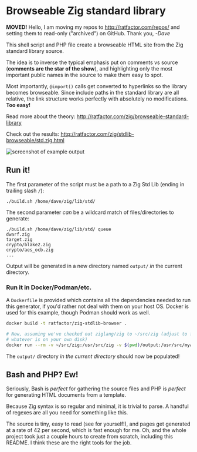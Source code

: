 # Browseable Zig standard library

**MOVED!** Hello, I am moving my repos to http://ratfactor.com/repos/
and setting them to read-only ("archived") on GitHub. Thank you, _-Dave_

This shell script and PHP file create a browseable HTML site from the Zig standard library source.

The idea is to inverse the typical emphasis put on comments vs source (**comments are the star of the show**), and highlighting only the most important public names in the source to make them easy to spot.

Most importantly, `@import()` calls get converted to hyperlinks so the library becomes browseable.  Since include paths in the standard library are all relative, the link structure works perfectly with absolutely no modifications. **Too easy!**

Read more about the theory:
http://ratfactor.com/zig/browseable-standard-library

Check out the results: http://ratfactor.com/zig/stdlib-browseable/std.zig.html

![screenshot of example output](http://ratfactor.com/zig/stdlib-browseable/screenshot.png)

## Run it!

The first parameter of the script must be a path to a Zig Std Lib (ending in trailing slash `/`):

    ./build.sh /home/dave/zig/lib/std/

The second parameter _can_ be a wildcard match of files/directories to generate:

    ./build.sh /home/dave/zig/lib/std/ queue
    dwarf.zig
    target.zig
    crypto/blake2.zig
    crypto/aes_ocb.zig
    ...

Output will be generated in a new directory named `output/` _in_ the current directory.

### Run it in Docker/Podman/etc.

A `Dockerfile` is provided which contains all the dependencies needed to run
this generator, if you'd rather not deal with them on your host OS. Docker is
used for this example, though Podman should work as well.

```sh
docker build -t ratfactor/zig-stdlib-browser .

# Now, assuming we've checked out ziglang/zig to ~/src/zig (adjust to fit
# whatever is on your own disk)
docker run --rm -v ~/src/zig:/usr/src/zig -v $(pwd)/output:/usr/src/myapp/output ratfactor/zig-stdlib-browser
```

The `output/` directory _in the current directory_ should now be populated!

## Bash and PHP? Ew!

Seriously, Bash is _perfect_ for gathering the source files and PHP is _perfect_ for generating HTML documents from a template.

Because Zig syntax is so regular and minimal, it is trivial to parse. A handful of regexes are all you need for something like this.

The source is tiny, easy to read (see for yourself!), and pages get generated at a rate of 42 per second, which is fast enough for me.
Oh, and the whole project took just a couple hours to create from scratch, including this README. I think these are the right tools for the job.
